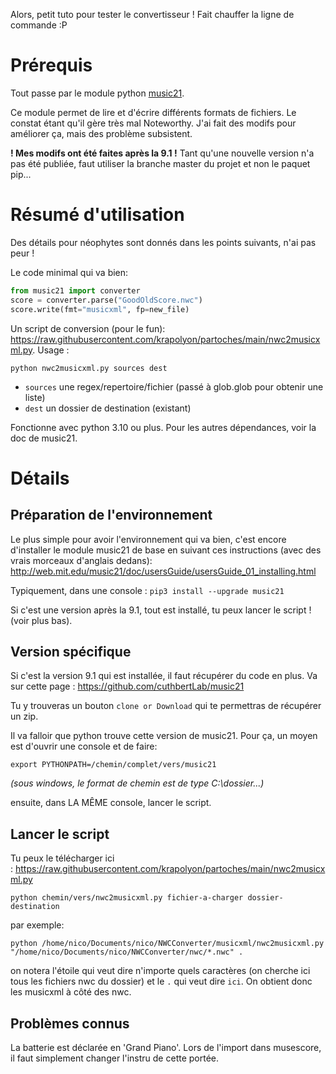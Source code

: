 Alors, petit tuto pour tester le convertisseur ! Fait chauffer la ligne de commande :P

# Prérequis
Tout passe par le module python [music21](https://web.mit.edu/music21/doc/usersGuide/usersGuide_01_installing.html).

Ce module permet de lire et d'écrire différents formats de fichiers. Le constat étant qu'il gère très mal Noteworthy.
J'ai fait des modifs pour améliorer ça, mais des problème subsistent.

**! Mes modifs ont été faites après la 9.1 !**
Tant qu'une nouvelle version n'a pas été publiée, faut utiliser la branche master du projet et non le paquet pip...

# Résumé d'utilisation
Des détails pour néophytes sont donnés dans les points suivants, n'ai pas peur !

Le code minimal qui va bien:
```python
from music21 import converter
score = converter.parse("GoodOldScore.nwc")
score.write(fmt="musicxml", fp=new_file)
```

Un script de conversion (pour le fun): <https://raw.githubusercontent.com/krapolyon/partoches/main/nwc2musicxml.py>. Usage :
```
python nwc2musicxml.py sources dest
```
- `sources` une regex/repertoire/fichier (passé à glob.glob pour obtenir une liste)
- `dest` un dossier de destination (existant)

Fonctionne avec python 3.10 ou plus. Pour les autres dépendances, voir la doc de music21.

# Détails
## Préparation de l'environnement
Le plus simple pour avoir l'environnement qui va bien, c'est encore d'installer le module music21 de base en suivant ces instructions (avec des vrais morceaux d'anglais dedans): <http://web.mit.edu/music21/doc/usersGuide/usersGuide_01_installing.html>

Typiquement, dans une console :
`pip3 install --upgrade music21`

Si c'est une version après la 9.1, tout est installé, tu peux lancer le script ! (voir plus bas).

## Version spécifique
Si c'est la version 9.1 qui est installée, il faut récupérer du code en plus.
Va sur cette page : <https://github.com/cuthbertLab/music21>

Tu y trouveras un bouton `clone or Download` qui te permettras de récupérer un zip.

Il va falloir que python trouve cette version de music21. Pour ça, un moyen est
d'ouvrir une console et de faire:
```
export PYTHONPATH=/chemin/complet/vers/music21
```
*(sous windows, le format de chemin est de type C:\dossier\...)*

ensuite, dans LA MÊME console, lancer le script.

## Lancer le script
Tu peux le télécharger ici : <https://raw.githubusercontent.com/krapolyon/partoches/main/nwc2musicxml.py>

`python chemin/vers/nwc2musicxml.py fichier-a-charger dossier-destination`

par exemple:

`python /home/nico/Documents/nico/NWCConverter/musicxml/nwc2musicxml.py "/home/nico/Documents/nico/NWCConverter/nwc/*.nwc" .`

on notera l'étoile qui veut dire n'importe quels caractères (on cherche ici tous les fichiers nwc du dossier) et le `.` qui veut dire `ici`.
On obtient donc les musicxml à côté des nwc.

## Problèmes connus
La batterie est déclarée en 'Grand Piano'. Lors de l'import dans musescore, il faut simplement changer l'instru de cette portée.
